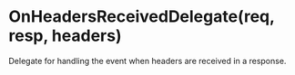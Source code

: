# OnHeadersReceivedDelegate(req, resp, headers)

Delegate for handling the event when headers are received in a response. 

